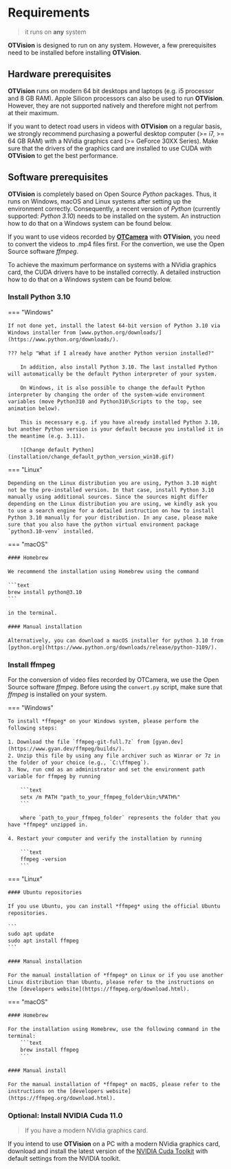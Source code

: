 # Requirements

> it runs on **any** system

**OTVision** is designed to run on any system. However, a few prerequisites need to be installed before installing **OTVision**.

## Hardware prerequisites

**OTVision** runs on modern 64 bit desktops and laptops (e.g. i5 processor and 8 GB RAM). Apple Silicon processors can also be used to run **OTVision**. However, they are not supported natively and therefore might not perfrom at their maximum.

If you want to detect road users in videos with **OTVision** on a regular basis, we strongly recommend purchasing a powerful desktop computer (>= i7, >= 64 GB RAM) with a NVidia graphics card (>= GeForce 30XX Series). Make sure that the drivers of the graphics card are installed to use CUDA with **OTVision** to get the best performance.

## Software prerequisites

**OTVision** is completely based on Open Source *Python* packages. Thus, it runs on Windows, macOS and Linux systems after setting up the environment correctly. Consequently, a recent version of *Python* (currently supported: *Python 3.10*) needs to be installed on the system. An instruction how to do that on a Windows system can be found below.

If you want to use videos recorded by [**OTCamera**](/OTCamera) with **OTVision**, you need to convert the videos to .mp4 files first. For the convertion, we use the Open Source software *ffmpeg*.

To achieve the maximum performance on systems with a NVidia graphics card, the CUDA drivers have to be installed correctly. A detailed instruction how to do that on a Windows system can be found below.

### Install Python 3.10

=== "Windows"

    If not done yet, install the latest 64-bit version of Python 3.10 via Windows installer from [www.python.org/downloads/](https://www.python.org/downloads/).

    ??? help "What if I already have another Python version installed?"

        In addition, also install Python 3.10. The last installed Python will automatically be the default Python interpreter of your system.

        On Windows, it is also possible to change the default Python interpreter by changing the order of the system-wide environment variables (move Python310 and Python310\Scripts to the top, see animation below).

        This is necessary e.g. if you have already installed Python 3.10, but another Python version is your default because you installed it in the meantime (e.g. 3.11).

        ![Change default Python](installation/change_default_python_version_win10.gif)

=== "Linux"

    Depending on the Linux distribution you are using, Python 3.10 might not be the pre-installed version. In that case, install Python 3.10 manually using additional sources. Since the sources might differ depending on the Linux distribution you are using, we kindly ask you to use a search engine for a detailed instruction on how to install Python 3.10 manually for your distribution. In any case, please make sure that you also have the python virtual environment package `python3.10-venv` installed.

=== "macOS"

    #### Homebrew

    We recommend the installation using Homebrew using the command 
    
    ```text
    brew install python@3.10
    ``` 
    
    in the terminal.

    #### Manual installation

    Alternatively, you can download a macOS installer for python 3.10 from [python.org](https://www.python.org/downloads/release/python-3109/).

### Install ffmpeg

For the conversion of video files recorded by OTCamera, we use the Open Source software *ffmpeg*. Before using the `convert.py` script, make sure that *ffmpeg* is installed on your system.

=== "Windows"

    To install *ffmpeg* on your Windows system, please perform the following steps:
    
    1. Download the file `ffmpeg-git-full.7z` from [gyan.dev](https://www.gyan.dev/ffmpeg/builds/).  
    2. Unzip this file by using any file archiver such as Winrar or 7z in the folder of your choice (e.g., `C:\ffmpeg`).
    3. Now, run cmd as an administrator and set the environment path variable for ffmpeg by running 
    
        ```text 
        setx /m PATH "path_to_your_ffmpeg_folder\bin;%PATH%"
        ```
        
        where `path_to_your_ffmpeg_folder` represents the folder that you have *ffmpeg* unzipped in.
    
    4. Restart your computer and verify the installation by running 

        ```text 
        ffmpeg -version
        ```

=== "Linux"

    #### Ubuntu repositories

    If you use Ubuntu, you can install *ffmpeg* using the official Ubuntu repositories.

    ```
    sudo apt update
    sudo apt install ffmpeg
    ``` 

    #### Manual installation

    For the manual installation of *ffmpeg* on Linux or if you use another Linux distribution than Ubuntu, please refer to the instructions on the [developers website](https://ffmpeg.org/download.html).

=== "macOS"

    #### Homebrew

    For the installation using Homebrew, use the following command in the terminal:
        ```text
        brew install ffmpeg
        ```

    #### Manual install

    For the manual installation of *ffmpeg* on macOS, please refer to the instructions on the [developers website](https://ffmpeg.org/download.html).

### Optional: Install NVIDIA Cuda 11.0

> If you have a modern NVidia graphics card.

If you intend to use **OTVision** on a PC with a modern NVidia graphics card, download and install the latest version of the [NVIDIA Cuda Toolkit](https://developer.nvidia.com/cuda-downloads) with default settings from the NVIDIA toolkit.
